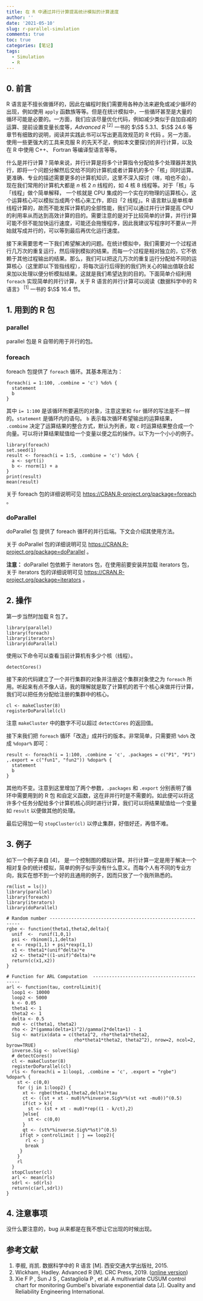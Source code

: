 ```yaml
---
title: 在 R 中通过并行计算提高统计模拟的计算速度
author: ''
date: '2021-05-10'
slug: r-parallel-simulation
comments: true
toc: true
categories: [笔记]
tags:
  - Simulation
  - R
---
```

## 0. 前言

R 语言是不擅长做循环的，因此在编程时我们需要用各种办法来避免或减少循环的出现，例如使用 `apply` 函数族等等。但是在统计模拟中，一些循环甚至是大量的循环可能是必要的。一方面，我们应该尽量优化代码，例如减少类似于自加自减的运算、提前设置变量长度等，*Advanced R* $^{[2]}$ 一书的 $\S$ 5.3.1、$\S$ 24.6 等章节有细致的说明，阅读并实践此书可以写出更高效规范的 R 代码 。另一方面，使用一些更强大的工具来克服 R 的先天不足，例如本文要探讨的并行计算，以及在 R 中使用 C++、 Fortran 等编译型语言等等。

什么是并行计算？简单来说，并行计算是将多个计算指令分配给多个处理器并发执行，即将一个问题分解然后交给不同的计算机或者计算机的多个「核」同时运算。更准确、专业的描述需要更多的计算机知识，这里不深入探讨（嗐，咱也不会）。现在我们常用的计算机大都是 $n$ 核 2 $n$ 线程的，如 4 核 8 线程等。对于「核」与「线程」做个简单解释， 一个核就是 CPU 集成的一个实在的物理的运算核心，这个运算核心可以模拟当成两个核心来工作，即曰「2 线程」。R 语言默认是单核单线程计算的，故而不能发挥计算机的全部性能，我们可以通过并行计算提高 CPU 的利用率从而达到高效计算的目的。需要注意的是对于比较简单的计算，并行计算可能不但不能加快运行速度，可能还会拖慢程序，因此我建议写程序时不要从一开始就写成并行的，可以等到最后再优化运行速度。

接下来需要思考一下我们希望解决的问题。在统计模拟中，我们需要对一个过程进行几万次的重复运行，然后得到模拟的结果。而每一个过程是相对独立的，它不依赖于其他过程输出的结果。那么，我们可以把这几万次的重复运行分配给不同的运算核心（这里即以下皆指线程），将每次运行后得到的我们所关心的输出值联合起来加以处理以便分析模拟结果。这就是我们希望达到的目的。下面简单介绍利用 `foreach` 实现简单的并行计算，关于 R 语言的并行计算可以阅读《数据科学中的 R 语言》 $^{[1]}$ 一书的 $\S$ 16.4 节。

## 1. 用到的 R 包
###  parallel
parallel 包是 R 自带的用于并行的包。

### foreach
foreach 包提供了 `foreach` 循环。其基本用法为：
```{r eval=FALSE}
foreach(i = 1:100, .combine = 'c') %do% {
  statement
  b
}
```
其中 `i= 1:100` 是该循环所要遍历的对象，注意这里和 `for` 循环的写法是不一样的。`statement` 是循环内的语句。 `b` 表示每次循环希望输出的运算结果， `.combine` 决定了运算结果的整合方式，默认为列表，取 `c` 时运算结果整合成一个向量。可以将计算结果赋值给一个变量以便之后的操作。以下为一个小小的例子。
```{r collapse=TRUE}
library(foreach)
set.seed(1)
result <- foreach(i = 1:5, .combine = 'c') %do% {
  a <- sqrt(i)
  b <- rnorm(1) + a
}
print(result)
mean(result)
```

关于 foreach 包的详细说明可见 https://CRAN.R-project.org/package=foreach 。

### doParallel

doParallel 包 提供了 foreach 循环的并行后端。下文会介绍其使用方法。

关于 doParallel 包的详细说明可见 https://CRAN.R-project.org/package=doParallel 。

**注意：** doParallel 包依赖于 iterators 包，在使用前要安装并加载 iterators 包，关于 iterators 包的详细说明可见  https://CRAN.R-project.org/package=iterators 。

## 2. 操作
第一步当然时加载 R 包了。
```{r}
library(parallel)
library(foreach)
library(iterators)
library(doParallel)
```

使用以下命令可以查看当前计算机有多少个核（线程）。
```{r collapse=TRUE}
detectCores()
```
接下来的代码建立了一个并行集群的对象并注册这个集群对象使之为 `foreach` 所用。听起来有点不像人话，我的理解就是取了计算机的若干个核心来做并行计算，我们可以把任务分配给注册的集群中的核心。
```{r eval=FALSE}
cl <- makeCluster(8)
registerDoParallel(cl)

```
注意 `makeCluster` 中的数字不可以超过 `detectCores` 的返回值。

接下来我们把 `foreach` 循环「改造」成并行的版本。非常简单，只需要把 `%do%` 改成 `%dopar%` 即可：
```{r eval=FALSE}
result <- foreach(i = 1:100, .combine = 'c', .packages = c("P1", "P1") ,.export = c("fun1", "fun2")) %dopar% {
  statement
  b
}
```
其他均不变。注意到这里增加了两个参数，`.packages` 和 `.export` 分别表明了循环中需要用到的 R 包 和自定义函数，这在非并行时是不需要的。如此便可以将这许多个任务分配给多个计算机核心同时进行计算，我们可以将结果赋值给一个变量如 `result` 以便做其他的处理。

最后记得加一句 `stopCluster(cl)` 以停止集群，好借好还，再借不难。

## 3. 例子
如下一个例子来自 [4]， 是一个控制图的模拟计算。并行计算一定是用于解决一个相对复杂的统计模拟，简单的例子似乎没有什么意义。而每个人有不同的专业方向，我实在想不到一个好的且通用的例子，因而只放了一个我所熟悉的。

```{r eval=FALSE}
rm(list = ls())
library(parallel)
library(foreach)
library(iterators)
library(doParallel)

# Random number -----------------------------------------------------------
rgbe <- function(theta1,theta2,delta){
  unif  <-  runif(1,0,1)
  psi <- rbinom(1,1,delta)
  e <- rexp(1,1) + psi*rexp(1,1)
  x1 <- theta1*(unif^delta)*e
  x2 <- theta2*((1-unif)^delta)*e
  return(c(x1,x2))
}

# Function for ARL Computation  -------------------------------------------
arl <- function(tau, controlLimit){
  loop1 <- 10000
  loop2 <- 5000
  k <- 0.05
  theta1 <- 1
  theta2 <- 1
  delta <- 0.5
  mu0 <- c(theta1, theta2)
  rho <- 2*(gamma(delta+1)^2)/gamma(2*delta+1) - 1
  Sig <- matrix(data = c(theta1^2, rho*theta1*theta2,
                         rho*theta1*theta2, theta2^2), nrow=2, ncol=2, byrow=TRUE)
  inverse.Sig <- solve(Sig)
  # detectCores()
  cl <- makeCluster(8)
  registerDoParallel(cl)
  rls <- foreach(i = 1:loop1, .combine = 'c', .export = "rgbe") %dopar% {
    st <- c(0,0)
    for (j in 1:loop2) {
      xt <- rgbe(theta1,theta2,delta)*tau
      ct <- ((st + xt - mu0)%*%inverse.Sig%*%(st +xt -mu0))^(0.5)
      if(ct > k){
        st <- (st + xt - mu0)*rep((1 - k/ct),2)
      }else{
        st <- c(0,0)
      }
      qt <- (st%*%inverse.Sig%*%st)^(0.5)
     if(qt > controlLimit | j == loop2){
       rl <- j
       break
     }
    }
    rl
  }
  stopCluster(cl)
  arl <- mean(rls)
  sdrl <- sd(rls)
  return(c(arl,sdrl))
}
```


## 4. 注意事项
没什么要注意的，bug 从来都是在我不想让它出现的时候出现。

## 参考文献

1. 李舰, 肖凯. 数据科学中的 R 语言 [M]. 西安交通大学出版社, 2015.
2. Wickham, Hadley. Advanced R [M]. CRC Press, 2019. ([online version](https://adv-r.hadley.nz/))
3. Xie F P ,  Sun J S ,  Castagliola P , et al. A multivariate CUSUM control chart for monitoring Gumbel's bivariate exponential data [J]. Quality and Reliability Engineering International.